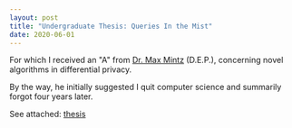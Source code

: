 ```yaml
---
layout: post
title: "Undergraduate Thesis: Queries In the Mist"
date: 2020-06-01
---
```


For which I received an "A" from [Dr. Max Mintz](https://almanac.upenn.edu/articles/max-mintz-computer-information-science) (D.E.P.), concerning novel algorithms in differential privacy. 

By the way, he initially suggested I quit computer science and summarily forgot four years later.

See attached: 
[thesis](/blog/assets/2020/QITM.pdf)